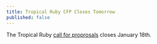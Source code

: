 ```yaml
---
title: Tropical Ruby CFP Closes Tomorrow
published: false
---
```


The Tropical Ruby [call for proprosals][cfp] closes January 18th.

[cfp]: LINK
